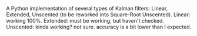 A Python implementation of several types of Kalman filters: Linear, Extended, Unscented (to be reworked into Square-Root Unscented).
Linear: working 100%.
Extended: must be working, but haven't checked.
Unscented: kinda working? not sure. accuracy is a bit lower than I expected.
